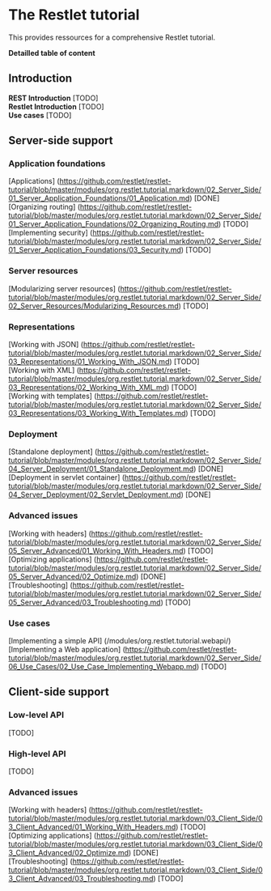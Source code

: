 The Restlet tutorial
================

This provides ressources for a comprehensive Restlet tutorial.

__Detailled table of content__

## Introduction ##

**REST Introduction** [TODO]  
**Restlet Introduction** [TODO]  
**Use cases** [TODO]  

## Server-side support ##

### Application foundations ###

[Applications] (https://github.com/restlet/restlet-tutorial/blob/master/modules/org.restlet.tutorial.markdown/02_Server_Side/01_Server_Application_Foundations/01_Application.md) [DONE]  
[Organizing routing] (https://github.com/restlet/restlet-tutorial/blob/master/modules/org.restlet.tutorial.markdown/02_Server_Side/01_Server_Application_Foundations/02_Organizing_Routing.md) [TODO]  
[Implementing security] (https://github.com/restlet/restlet-tutorial/blob/master/modules/org.restlet.tutorial.markdown/02_Server_Side/01_Server_Application_Foundations/03_Security.md) [TODO]  

### Server resources ###

[Modularizing server resources] (https://github.com/restlet/restlet-tutorial/blob/master/modules/org.restlet.tutorial.markdown/02_Server_Side/02_Server_Resources/Modularizing_Resources.md) [TODO]  

### Representations ###

[Working with JSON] (https://github.com/restlet/restlet-tutorial/blob/master/modules/org.restlet.tutorial.markdown/02_Server_Side/03_Representations/01_Working_With_JSON.md) [TODO]  
[Working with XML] (https://github.com/restlet/restlet-tutorial/blob/master/modules/org.restlet.tutorial.markdown/02_Server_Side/03_Representations/02_Working_With_XML.md) [TODO]  
[Working with templates] (https://github.com/restlet/restlet-tutorial/blob/master/modules/org.restlet.tutorial.markdown/02_Server_Side/03_Representations/03_Working_With_Templates.md) [TODO]  

### Deployment ###

[Standalone deployment] (https://github.com/restlet/restlet-tutorial/blob/master/modules/org.restlet.tutorial.markdown/02_Server_Side/04_Server_Deployment/01_Standalone_Deployment.md) [DONE]  
[Deployment in servlet container] (https://github.com/restlet/restlet-tutorial/blob/master/modules/org.restlet.tutorial.markdown/02_Server_Side/04_Server_Deployment/02_Servlet_Deployment.md) [DONE]  

### Advanced issues ###

[Working with headers] (https://github.com/restlet/restlet-tutorial/blob/master/modules/org.restlet.tutorial.markdown/02_Server_Side/05_Server_Advanced/01_Working_With_Headers.md) [TODO]  
[Optimizing applications] (https://github.com/restlet/restlet-tutorial/blob/master/modules/org.restlet.tutorial.markdown/02_Server_Side/05_Server_Advanced/02_Optimize.md) [DONE]  
[Troubleshooting] (https://github.com/restlet/restlet-tutorial/blob/master/modules/org.restlet.tutorial.markdown/02_Server_Side/05_Server_Advanced/03_Troubleshooting.md) [TODO]  

### Use cases ###

[Implementing a simple API] (/modules/org.restlet.tutorial.webapi/)  
[Implementing a Web application] (https://github.com/restlet/restlet-tutorial/blob/master/modules/org.restlet.tutorial.markdown/02_Server_Side/06_Use_Cases/02_Use_Case_Implementing_Webapp.md) [TODO]  

## Client-side support ##

### Low-level API ###

[TODO]

### High-level API ###

[TODO]

### Advanced issues ###

[Working with headers] (https://github.com/restlet/restlet-tutorial/blob/master/modules/org.restlet.tutorial.markdown/03_Client_Side/03_Client_Advanced/01_Working_With_Headers.md) [TODO]  
[Optimizing applications] (https://github.com/restlet/restlet-tutorial/blob/master/modules/org.restlet.tutorial.markdown/03_Client_Side/03_Client_Advanced/02_Optimize.md) [DONE]  
[Troubleshooting] (https://github.com/restlet/restlet-tutorial/blob/master/modules/org.restlet.tutorial.markdown/03_Client_Side/03_Client_Advanced/03_Troubleshooting.md) [TODO]  

